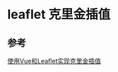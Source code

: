 # leaflet 克里金插值

<!-- TODO  -->

## 参考

[使用Vue和Leaflet实现克里金插值](https://malagis.com/use-vue-and-leaflet-to-interpolate.html)
